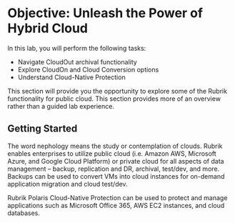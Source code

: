 # Objective: Unleash the Power of Hybrid Cloud

In this lab, you will perform the following tasks:

* Navigate CloudOut archival functionality
* Explore CloudOn and Cloud Conversion options
* Understand Cloud-Native Protection

This section will provide you the opportunity to explore some of the Rubrik functionality for public cloud. This section provides more of an overview rather than a guided lab experience. 

## **Getting Started**

The word nephology means the study or contemplation of clouds. Rubrik enables enterprises to utilize public cloud \(i.e. Amazon AWS, Microsoft Azure, and Google Cloud Platform\) or private cloud for all aspects of data management – backup, replication and DR, archival, test/dev, and more. Backups can be used to convert VMs into cloud instances for on-demand application migration and cloud test/dev. 

Rubrik Polaris Cloud-Native Protection can be used to protect and manage applications such as Microsoft Office 365, AWS EC2 instances, and cloud databases.